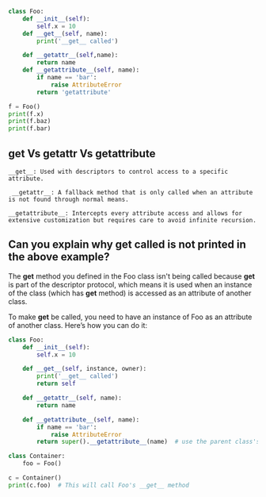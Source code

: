 ```python
class Foo:
    def __init__(self):
        self.x = 10
    def __get__(self, name):
        print('__get__ called')

    def __getattr__(self,name):
        return name
    def __getattribute__(self, name):
        if name == 'bar':
            raise AttributeError
        return 'getattribute'

f = Foo()
print(f.x)
print(f.baz)
print(f.bar)
```

## __get__ Vs __getattr__ Vs __getattribute__ 

```shell
__get__: Used with descriptors to control access to a specific attribute.

 __getattr__: A fallback method that is only called when an attribute is not found through normal means.

__getattribute__: Intercepts every attribute access and allows for extensive customization but requires care to avoid infinite recursion.
```

## Can you explain why __get__ called is not printed in the above example?

The __get__ method you defined in the Foo class isn't being called because __get__ is part of the descriptor protocol, which means it is used when an instance of the class (which has __get__ method) is accessed as an attribute of another class.

To make __get__ be called, you need to have an instance of Foo as an attribute of another class. Here’s how you can do it:

```python
class Foo:
    def __init__(self):
        self.x = 10

    def __get__(self, instance, owner):
        print('__get__ called')
        return self

    def __getattr__(self, name):
        return name

    def __getattribute__(self, name):
        if name == 'bar':
            raise AttributeError
        return super().__getattribute__(name)  # use the parent class's __getattribute__ to avoid infinite recursion

class Container:
    foo = Foo()

c = Container()
print(c.foo)  # This will call Foo's __get__ method
```

